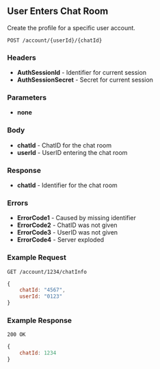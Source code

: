 ## User Enters Chat Room
Create the profile for a specific user account.

`POST /account/{userId}/{chatId}`

### Headers
- **AuthSessionId** - Identifier for current session
- **AuthSessionSecret** - Secret for current session

### Parameters
- **none**

### Body
- **chatId** - ChatID for the chat room
- **userId** - UserID entering the chat room

### Response
- **chatId** - Identifier for the chat room

### Errors
- **ErrorCode1** - Caused by missing identifier
- **ErrorCode2** - ChatID was not given
- **ErrorCode3** - UserID was not given
- **ErrorCode4** - Server exploded

### Example Request
`GET /account/1234/chatInfo`

```javascript
{
	chatId: "4567",
	userId: "0123"
}
```

### Example Response
`200 OK`

```javascript
{
	chatId: 1234
}